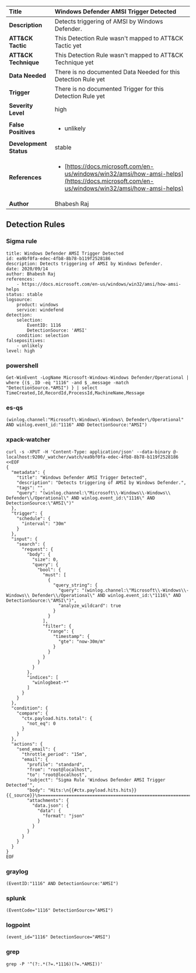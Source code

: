 | Title                    | Windows Defender AMSI Trigger Detected       |
|:-------------------------|:------------------|
| **Description**          | Detects triggering of AMSI by Windows Defender. |
| **ATT&amp;CK Tactic**    |   This Detection Rule wasn't mapped to ATT&amp;CK Tactic yet  |
| **ATT&amp;CK Technique** |  This Detection Rule wasn't mapped to ATT&amp;CK Technique yet  |
| **Data Needed**          |  There is no documented Data Needed for this Detection Rule yet  |
| **Trigger**              |  There is no documented Trigger for this Detection Rule yet  |
| **Severity Level**       | high |
| **False Positives**      | <ul><li>unlikely</li></ul>  |
| **Development Status**   | stable |
| **References**           | <ul><li>[https://docs.microsoft.com/en-us/windows/win32/amsi/how-amsi-helps](https://docs.microsoft.com/en-us/windows/win32/amsi/how-amsi-helps)</li></ul>  |
| **Author**               | Bhabesh Raj |


## Detection Rules

### Sigma rule

```
title: Windows Defender AMSI Trigger Detected
id: ea9bf0fa-edec-4fb8-8b78-b119f2528186
description: Detects triggering of AMSI by Windows Defender.
date: 2020/09/14
author: Bhabesh Raj
references:
    - https://docs.microsoft.com/en-us/windows/win32/amsi/how-amsi-helps
status: stable
logsource:
    product: windows
    service: windefend
detection:
    selection:
        EventID: 1116
        DetectionSource: 'AMSI'
    condition: selection
falsepositives:
    - unlikely
level: high
```





### powershell
    
```
Get-WinEvent -LogName Microsoft-Windows-Windows Defender/Operational | where {($_.ID -eq "1116" -and $_.message -match "DetectionSource.*AMSI") } | select TimeCreated,Id,RecordId,ProcessId,MachineName,Message
```


### es-qs
    
```
(winlog.channel:"Microsoft\-Windows\-Windows\ Defender\/Operational" AND winlog.event_id:"1116" AND DetectionSource:"AMSI")
```


### xpack-watcher
    
```
curl -s -XPUT -H 'Content-Type: application/json' --data-binary @- localhost:9200/_watcher/watch/ea9bf0fa-edec-4fb8-8b78-b119f2528186 <<EOF
{
  "metadata": {
    "title": "Windows Defender AMSI Trigger Detected",
    "description": "Detects triggering of AMSI by Windows Defender.",
    "tags": "",
    "query": "(winlog.channel:\"Microsoft\\-Windows\\-Windows\\ Defender\\/Operational\" AND winlog.event_id:\"1116\" AND DetectionSource:\"AMSI\")"
  },
  "trigger": {
    "schedule": {
      "interval": "30m"
    }
  },
  "input": {
    "search": {
      "request": {
        "body": {
          "size": 0,
          "query": {
            "bool": {
              "must": [
                {
                  "query_string": {
                    "query": "(winlog.channel:\"Microsoft\\-Windows\\-Windows\\ Defender\\/Operational\" AND winlog.event_id:\"1116\" AND DetectionSource:\"AMSI\")",
                    "analyze_wildcard": true
                  }
                }
              ],
              "filter": {
                "range": {
                  "timestamp": {
                    "gte": "now-30m/m"
                  }
                }
              }
            }
          }
        },
        "indices": [
          "winlogbeat-*"
        ]
      }
    }
  },
  "condition": {
    "compare": {
      "ctx.payload.hits.total": {
        "not_eq": 0
      }
    }
  },
  "actions": {
    "send_email": {
      "throttle_period": "15m",
      "email": {
        "profile": "standard",
        "from": "root@localhost",
        "to": "root@localhost",
        "subject": "Sigma Rule 'Windows Defender AMSI Trigger Detected'",
        "body": "Hits:\n{{#ctx.payload.hits.hits}}{{_source}}\n================================================================================\n{{/ctx.payload.hits.hits}}",
        "attachments": {
          "data.json": {
            "data": {
              "format": "json"
            }
          }
        }
      }
    }
  }
}
EOF

```


### graylog
    
```
(EventID:"1116" AND DetectionSource:"AMSI")
```


### splunk
    
```
(EventCode="1116" DetectionSource="AMSI")
```


### logpoint
    
```
(event_id="1116" DetectionSource="AMSI")
```


### grep
    
```
grep -P '^(?:.*(?=.*1116)(?=.*AMSI))'
```



